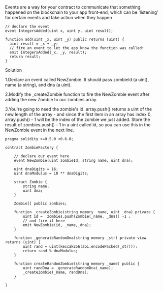 Events are a way for your contract to communicate that something happened on the blockchain to your app front-end, which can be 'listening' for certain events and take action when they happen

```
// declare the event
event IntegersAdded(uint x, uint y, uint result);

function add(uint _x, uint _y) public returns (uint) {
  uint result = _x + _y;
  // fire an event to let the app know the function was called:
  emit IntegersAdded(_x, _y, result);
  return result;
}
```

Solution

1.Declare an event called NewZombie. It should pass zombieId (a uint), name (a string), and dna (a uint).

2.Modify the _createZombie function to fire the NewZombie event after adding the new Zombie to our zombies array.

3.You're going to need the zombie's id. array.push() returns a uint of the new length of the array - and since the first item in an array has index 0, array.push() - 1 will be the index of the zombie we just added. Store the result of zombies.push() - 1 in a uint called id, so you can use this in the NewZombie event in the next line.

```
pragma solidity >=0.5.0 <0.6.0;

contract ZombieFactory {

    // declare our event here
    event NewZombie(uint zombieId, string name, uint dna);

    uint dnaDigits = 16;
    uint dnaModulus = 10 ** dnaDigits;

    struct Zombie {
        string name;
        uint dna;
    }

    Zombie[] public zombies;

    function _createZombie(string memory _name, uint _dna) private {
        uint id =  zombies.push(Zombie(_name, _dna)) -1 ;
        // and fire it here
        emit NewZombie(id, _name,_dna);
    }

    function _generateRandomDna(string memory _str) private view returns (uint) {
        uint rand = uint(keccak256(abi.encodePacked(_str)));
        return rand % dnaModulus;
    }

    function createRandomZombie(string memory _name) public {
        uint randDna = _generateRandomDna(_name);
        _createZombie(_name, randDna);
    }

}
```
